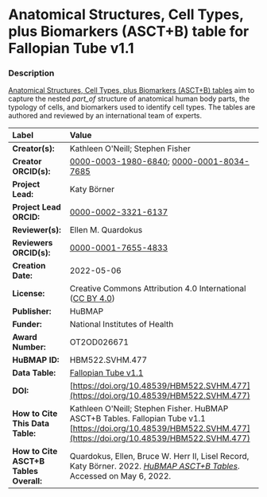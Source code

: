 # Anatomical Structures, Cell Types, plus Biomarkers (ASCT+B) table for Fallopian Tube v1.1

### Description
[Anatomical Structures, Cell Types, plus Biomarkers (ASCT+B) tables](https://humanatlas.io/asctb-tables) aim to capture the nested *part_of* structure of anatomical human body parts, the typology of cells, and biomarkers used to identify cell types. The tables are authored and reviewed by an international team of experts.

| Label | Value |
| :------------- |:-------------|
| **Creator(s):** | Kathleen O'Neill; Stephen Fisher |
| **Creator ORCID(s):** | [0000-0003-1980-6840](https://orcid.org/0000-0003-1980-6840); [0000-0001-8034-7685](https://orcid.org/0000-0001-8034-7685) |
| **Project Lead:** | Katy B&ouml;rner |
| **Project Lead ORCID:** | [0000-0002-3321-6137](https://orcid.org/0000-0002-3321-6137) |
| **Reviewer(s):** | Ellen M. Quardokus 
| **Reviewers ORCID(s):** |[0000-0001-7655-4833](https://orcid.org/0000-0001-7655-4833)|
| **Creation Date:** | 2022-05-06 |
| **License:** | Creative Commons Attribution 4.0 International ([CC BY 4.0](https://creativecommons.org/licenses/by/4.0/)) |
| **Publisher:** | HuBMAP |
| **Funder:** | National Institutes of Health |
| **Award Number:** | OT2OD026671 |
| **HuBMAP ID:** | HBM522.SVHM.477 |
| **Data Table:** | [Fallopian Tube v1.1](https://hubmapconsortium.github.io/ccf-releases/v1.2/asct-b/ASCT-B_VH_Fallopian_Tube.csv) |
| **DOI:** | [https://doi.org/10.48539/HBM522.SVHM.477](https://doi.org/10.48539/HBM522.SVHM.477) |
| **How to Cite This Data Table:** | Kathleen O'Neill; Stephen Fisher. HuBMAP ASCT+B Tables. Fallopian Tube v1.1 [https://doi.org/10.48539/HBM522.SVHM.477](https://doi.org/10.48539/HBM522.SVHM.477) |
| **How to Cite ASCT+B Tables Overall:** | Quardokus, Ellen, Bruce W. Herr II, Lisel Record, Katy B&ouml;rner. 2022. [*HuBMAP ASCT+B Tables*](https://humanatlas.io/asctb-tables). Accessed on May 6, 2022. |
